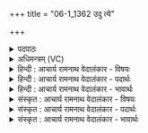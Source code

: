 +++
title = "06-1_1362 उदु त्ये"

+++
<details><summary>पदपाठः</summary>

उ꣢त्। उ꣣। त्ये꣢। म꣡धु꣢꣯मत्तमाः। गि꣡रः꣢꣯। स्तो꣡मा꣢꣯सः। ई꣣रते। सत्राजि꣡तः꣢। स꣣त्रा। जि꣡तः꣢꣯। ध꣣नसाः꣢। ध꣣न। साः꣢। अ꣡क्षि꣢꣯तोतयः। अ꣡क्षि꣢꣯त। ऊ꣣तयः। वाजय꣡न्तः꣢। र꣡था꣢꣯। इ꣣व। १३६२।
</details>

<details><summary>अधिमन्त्रम् (VC)</summary>

- इन्द्रः
- मेध्यातिथिः काण्वः
- बार्हतः प्रगाथः (विषमा बृहती, समा सतोबृहती)
- मध्यमः
</details>

<details><summary>हिन्दी : आचार्य रामनाथ वेदालंकार - विषयः</summary>

प्रथम ऋचा की व्याख्या पूर्वार्चिक में २५१ क्रमाङ्क पर स्तोत्रों के विषय में की गयी थी। यहाँ स्तोताओं का विषय वर्णित है।
</details>

<details><summary>हिन्दी : आचार्य रामनाथ वेदालंकार - पदार्थः</summary>

पदार्थान्वय -  (सत्राजितः) सत्य को जीतनेवाले, (धनसाः) भौतिक और आध्यात्मिक धन की प्राप्ति तथा दान करनेवाले (त्ये) वे (मधुमत्तमाः) अतिशय मधुर व्यवहारवाले, (स्तोमासः) स्तोता (गिरः) विद्वान् लोग (रथाः इव) विमान यानों के समान (उदीरते उ) उपर जाते हैं अर्थात् उद्यमी होते हैं ॥१॥ यहाँ उपमालङ्कार है ॥१॥
</details>

<details><summary>हिन्दी : आचार्य रामनाथ वेदालंकार - भावार्थः</summary>

भावार्थ -  परमात्मा के उपासक मन,वाणी और कर्म से सच्चे,परोपकारी,मधुर,बलवान् और पुरुषार्थी होकर अपनी और दूसरों की उन्नति करते हैं ॥१॥
</details>

<details><summary>संस्कृत : आचार्य रामनाथ वेदालंकार - विषयः</summary>

तत्र प्रथमा ऋक् पूर्वार्चिके २५१ क्रमाङ्के स्तोत्रविषये व्याख्याता। अत्र स्तोतृविषय उच्यते।
</details>

<details><summary>संस्कृत : आचार्य रामनाथ वेदालंकार - पदार्थः</summary>

पदार्थान्वय -  (सत्राजितः) सत्यजितः, (धनसाः) भौतिकमाध्यात्मिकं च धनं संभजमानाः प्रयच्छन्तश्च। [षण सम्भक्तौ, भ्वादिः। षणु दाने, तनादिः।] (अक्षितोतयः) अक्षीणरक्षाः, (वाजयन्तः) बलकार्याणि कुर्वन्तः (त्ये) ते (मधुमत्तमाः) मधुरतमव्यवहाराः, (स्तोमासः) स्तोतारः। [स्तोमासः स्तुतिकर्तारः इति ऋ० ५।८४।२ भाष्ये द०।] (गिरः) विद्वांसः। [गृणन्ति, ये ते गिरो विद्वांसः इति ऋ० १।६।६ भाष्ये द०।] (रथाः इव) विमानयानानीव (उदीरते उ) उद्गच्छन्ति, उद्यमिनो भवन्ति खलु ॥१॥ अत्रोपमालङ्कारः ॥१॥
</details>

<details><summary>संस्कृत : आचार्य रामनाथ वेदालंकार - भावार्थः</summary>

भावार्थ -  परमात्मोपासका मनसा वाचा कर्मणा च सत्याः परोपकारिणो मधुरा बलिनः पुरुषार्थिनश्च भूत्वा स्वकीयं परेषां चोत्कर्षं साधयन्ति ॥१॥
</details>